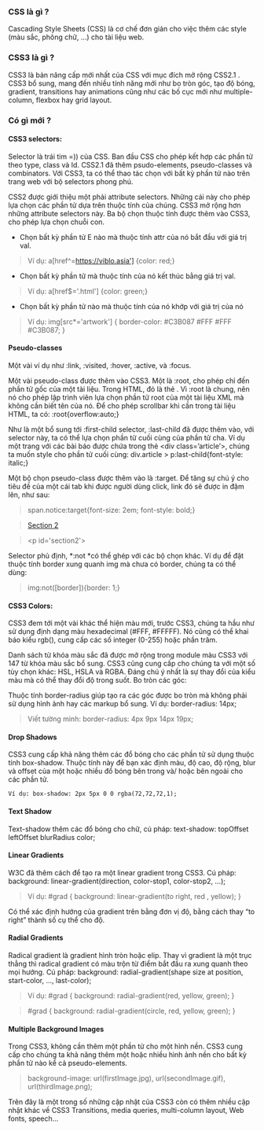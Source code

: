 ### CSS là gì ?
Cascading Style Sheets (CSS) là cơ chế đơn giản cho việc thêm các style (màu sắc, phông chữ, …) cho tài liệu web.

### CSS3 là gì ?
CSS3 là bản nâng cấp mới nhất của CSS với mục đích mở rộng CSS2.1 . CSS3  bổ sung, mang đến nhiều tính năng mới như bo tròn góc, tạo độ bóng, gradient, transitions hay animations cũng như các bố cục mới như multiple-column, flexbox hay grid layout.

### Có gì mới ?
#### CSS3 selectors:
Selector là trái tim =)) của CSS. Ban đầu CSS cho phép kết hợp các phần tử theo type, class và Id. CSS2.1 đã thêm psudo-elements, pseudo-classes và combinators. Với CSS3, ta có thể thao tác chọn với bất kỳ phần tử nào trên trang web với bộ selectors phong phú.

CSS2 được giới thiệu một phải attribute selectors. Những cái này cho phép lựa chọn các phần tử dựa trên thuộc tính của chúng. CSS3 mở rộng hơn những attribute selectors này. Ba bộ chọn thuộc tính được thêm vào CSS3, cho phép lựa chọn chuỗi con.

+ Chọn bất kỳ phần tử E nào mà thuộc tính attr của nó bắt đầu với giá trị val.
> Ví dụ: a[href^=https://viblo.asia'] {color: red;}

+ Chọn bất kỳ phần tử mà thuộc tính của nó kết thúc bằng giá trị val.
> Ví dụ: a[href$='.html'] {color: green;}

+ Chọn bất kỳ phần tử nào mà thuộc tính của nó khớp với giá trị của nó
> Ví dụ: img[src*='artwork'] { border-color: #C3B087 #FFF #FFF #C3B087; }

#### Pseudo-classes
Một vài ví dụ như :link, :visited, :hover, :active, và :focus.

Một vài pseudo-class được thêm vào CSS3. Một là :root, cho phép chỉ đến phần tử gốc của một tài liệu. Trong HTML, đó là thẻ <html>. Vì :root là chung, nên nó cho phép lập trình viên lựa chọn phần tử root của một tài liệu XML mà không cần biết tên của nó. Để cho phép scrollbar khi cần trong tài liệu HTML, ta có:
:root{overflow:auto;}

Như là một bổ sung tới :first-child selector, :last-child đã được thêm vào, với selector này, ta có thể lựa chọn phần tử cuối cùng của phần tử cha. Ví dụ một trang với các bài báo được chứa trong thẻ \<div class=’article’></div>, chúng ta muốn style cho phần tử cuối cùng: 
div.article > p:last-child{font-style: italic;}

Một bộ chọn pseudo-class được thêm vào là :target. Để tăng sự chú ý cho tiêu đề của một cái tab khi được người dùng click, link đó sẽ được in đậm lên, như sau:
> span.notice:target{font-size: 2em; font-style: bold;}
    
> <a href='#section2'>Section 2</a>
    
> \<p id='section2'></p>

Selector phủ định, *:not *có thể ghép với các bộ chọn khác.
Ví dụ để đặt thuộc tính border xung quanh img mà chưa có border, chúng ta có thể dùng: 
    
> img:not([border]){border: 1;}
 
#### CSS3 Colors:
    
CSS3 đem tới một vài khác thể hiện màu mới, trước CSS3, chúng ta hầu như sử dụng định dạng màu hexadecimal (#FFF, #FFFFF). Nó cũng có thể khai báo kiểu rgb(), cung cấp các số integer (0-255) hoặc phần trăm.

Danh sách từ khóa màu sắc đã được mở rộng trong module màu CSS3 với 147 từ khóa màu sắc bổ sung. CSS3 cũng cung cấp cho chúng ta với một số tùy chọn khác: HSL, HSLA và RGBA. Đáng chú ý nhất là sự thay đổi của kiểu màu mà có thể thay đổi độ trong suốt.
Bo tròn các góc:
    
Thuộc tính border-radius giúp tạo ra các góc được bo tròn mà không phải sử dụng hình ảnh hay các markup bổ sung.
Ví dụ: border-radius: 14px;

> Viết tường minh: border-radius: 4px 9px 14px 19px;
    
#### Drop Shadows
CSS3 cung cấp khả năng thêm các đổ bóng cho các phần tử sử dụng thuộc tính box-shadow. Thuộc tính này để bạn xác định màu, độ cao, độ rộng, blur và offset của một hoặc nhiều đổ bóng bên trong và/ hoặc bên ngoài cho các phần tử.

    Ví dụ: box-shadow: 2px 5px 0 0 rgba(72,72,72,1);

#### Text Shadow
Text-shadow thêm các đổ bóng cho chữ, cú pháp:
text-shadow: topOffset leftOffset blurRadius color;

#### Linear Gradients
W3C đã thêm cách để tạo ra một linear gradient trong CSS3.
Cú pháp: background: linear-gradient(direction, color-stop1, color-stop2, ...);
> Ví dụ:   #grad { background: linear-gradient(to right, red , yellow); }

Có thể xác định hướng của gradient trên bằng đơn vị độ, bằng cách thay “to right” thành số cụ thể cho độ.
    
#### Radial Gradients
Radical gradient là gradient hình tròn hoặc elip. Thay vì gradient là một trục thẳng thì radical gradient có màu trộn từ điểm bắt đầu ra xung quanh theo mọi hướng.
Cú pháp: background: radial-gradient(shape size at position, start-color, ..., last-color);
    
> Ví dụ: #grad { background: radial-gradient(red, yellow, green); }
       
>  #grad { background: radial-gradient(circle, red, yellow, green); }

    
#### Multiple Background Images
    
Trong CSS3, không cần thêm một phần tử cho một hình nền. CSS3 cung cấp cho chúng ta khả năng thêm một hoặc nhiều hình ảnh nền cho bất kỳ phần tử nào kể cả pseudo-elements.

> background-image:
> url(firstImage.jpg),
> url(secondImage.gif),
> url(thirdImage.png);

Trên đây là một trong số những cập nhật của CSS3 còn có thêm nhiều cập nhật khác về CSS3 Transitions, media queries, multi-column layout, Web fonts, speech...
